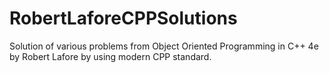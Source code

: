 # RobertLaforeCPPSolutions
Solution of various problems from Object Oriented Programming in C++ 4e by Robert Lafore by using modern CPP standard. 
